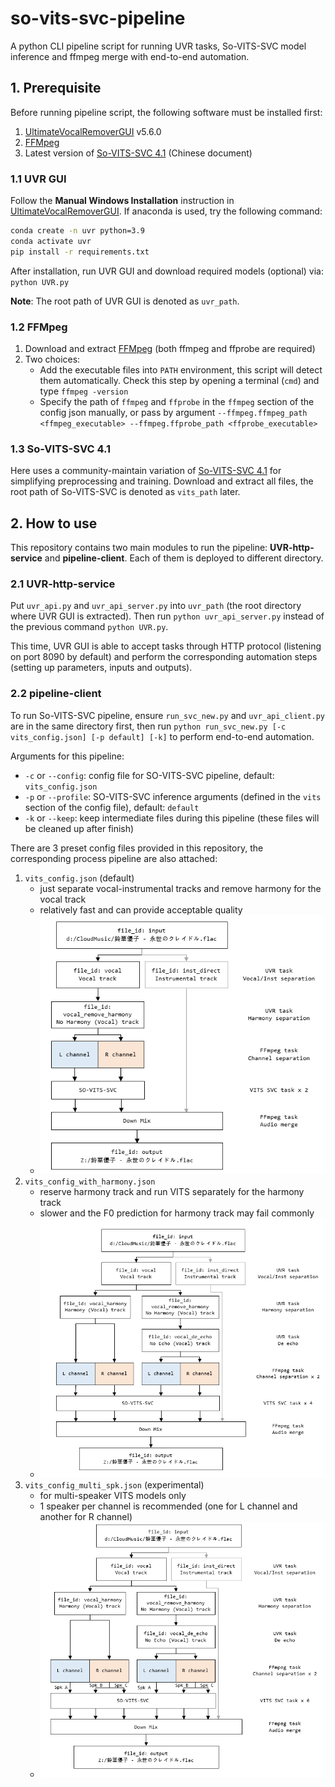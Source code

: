 # so-vits-svc-pipeline

A python CLI pipeline script for running UVR tasks, So-VITS-SVC model inference and ffmpeg merge with end-to-end automation.

## 1. Prerequisite

Before running pipeline script, the following software must be installed first:

1. [UltimateVocalRemoverGUI] v5.6.0
2. [FFMpeg]
3. Latest version of [So-VITS-SVC 4.1] (Chinese document)

### 1.1 UVR GUI

Follow the **Manual Windows Installation** instruction in [UltimateVocalRemoverGUI]. If anaconda is used, try the following command:
```cmd
conda create -n uvr python=3.9
conda activate uvr
pip install -r requirements.txt
```

After installation, run UVR GUI and download required models (optional) via: `python UVR.py`

**Note**: The root path of UVR GUI is denoted as `uvr_path`.

### 1.2 FFMpeg

1. Download and extract [FFMpeg] (both ffmpeg and ffprobe are required)
2. Two choices:
   - Add the executable files into `PATH` environment, this script will detect them automatically. Check this step by opening a terminal (`cmd`) and type `ffmpeg -version`
   - Specify the path of `ffmpeg` and `ffprobe` in the `ffmpeg` section of the config json manually, or pass by argument `--ffmpeg.ffmpeg_path <ffmpeg_executable> --ffmpeg.ffprobe_path <ffprobe_executable>`


### 1.3 So-VITS-SVC 4.1

Here uses a community-maintain variation of [So-VITS-SVC 4.1] for simplifying preprocessing and training. Download and extract all files, the root path of So-VITS-SVC is denoted as `vits_path` later.

## 2. How to use

This repository contains two main modules to run the pipeline: **UVR-http-service** and **pipeline-client**. Each of them is deployed to different directory.

### 2.1 UVR-http-service

Put `uvr_api.py` and `uvr_api_server.py` into `uvr_path` (the root directory where UVR GUI is extracted). Then run `python uvr_api_server.py` instead of the previous command `python UVR.py`.

This time, UVR GUI is able to accept tasks through HTTP protocol (listening on port 8090 by default) and perform the corresponding automation steps (setting up parameters, inputs and outputs).

### 2.2 pipeline-client

To run So-VITS-SVC pipeline, ensure `run_svc_new.py` and `uvr_api_client.py` are in the same directory first, then run `python run_svc_new.py [-c vits_config.json] [-p default] [-k]` to perform end-to-end automation.

Arguments for this pipeline:
- `-c` or `--config`: config file for SO-VITS-SVC pipeline, default: `vits_config.json`
- `-p` or `--profile`: SO-VITS-SVC inference arguments (defined in the `vits` section of the config file), default: `default`
- `-k` or `--keep`: keep intermediate files during this pipeline (these files will be cleaned up after finish)

There are 3 preset config files provided in this repository, the corresponding process pipeline are also attached:

1. `vits_config.json` (default)
   - just separate vocal-instrumental tracks and remove harmony for the vocal track
   - relatively fast and can provide acceptable quality
   - ![](images/default.png)
2. `vits_config_with_harmony.json`
   - reserve harmony track and run VITS separately for the harmony track
   - slower and the F0 prediction for harmony track may fail commonly
   - ![](images/with_harmony.png)
3. `vits_config_multi_spk.json` (experimental)
   - for multi-speaker VITS models only
   - 1 speaker per channel is recommended (one for L channel and another for R channel)
   - ![](images/multi_speaker.png)


[UltimateVocalRemoverGUI]: https://github.com/Anjok07/ultimatevocalremovergui#manual-windows-installation
[So-VITS-SVC 4.1]: https://www.yuque.com/umoubuton/ueupp5/sdahi7m5m6r0ur1r
[FFMpeg]: https://ffmpeg.org/download.html
